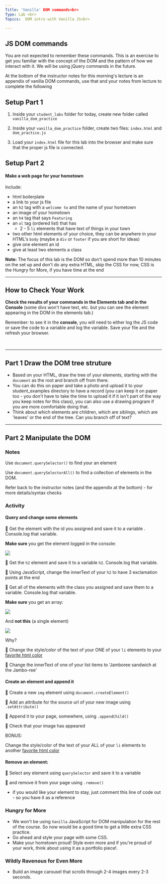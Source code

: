 ```yaml
---
Title: 'Vanilla' DOM commands<br>
Type: Lab <br>
Topics:  DOM intro with Vanilla JS<br>

---
```


## JS DOM commands

You are not expected to remember these commands. This is an exercise to get you familiar with the concept of the DOM and the pattern of how we interact with it. We will be using jQuery commands in the future.

At the bottom of the instructor notes for this morning's lecture is an appendix of vanilla DOM commands, use that and your notes from lecture to complete the following

## Setup Part 1

1. Inside your `student_labs` folder for today, create new folder called `vanilla_dom_practice`
1. Inside your `vanilla_dom_practice` folder, create two files: `index.html` and `dom_practice.js`

1. Load your `index.html` file for this lab into the browser and make sure that the proper js file is connected.

## Setup Part 2

#### Make a web page for your hometown

Include:

- html boilerplate
- a link to your js file
- an `h2` tag with a `welcome to` and the name of your hometown
- an image of your hometown
- an `h4` tag that says `Featuring`
- an `ol` tag (ordered list) that has
  - 2 - 5 `li` elements that have text of things in your town
- two other html elements of your choice, they can be anywhere in your HTML's `body` (maybe a `div` or `footer` if you are short for ideas)
- give one element an id
- give at least two elements a class

**Note:** The focus of this lab is the DOM so don't spend more than 10 minutes on the set up and don't do any extra HTML, skip the CSS for now, CSS is the Hungry for More, if you have time at the end

<hr>

## How to Check Your Work

**Check the results of your commands in the Elements tab and in the Console** (some divs won't have text, etc. but you can see the element appearing in the DOM in the elements tab.)

Remember: to see it in the **console**, you will need to either log the JS code or save the code to a variable and log the variable. Save your file and the refresh your browser.

<br>
<hr>

## Part 1 Draw the DOM tree struture

- Based on your HTML, draw the tree of your elements, starting with the `document` as the root and branch off from there.
- You can do this on paper and take a photo and upload it to your student_examples directory to have a record (you can keep it on paper too - you don't have to take the time to upload it if it isn't part of the way you keep notes for this class), you can also use a drawing program if you are more comfortable doing that.
- Think about which elements are children, which are siblings, which are 'leaves' or the end of the tree. Can you branch off of text?

<hr>

## Part 2 Manipulate the DOM

### Notes

Use `document.querySelector()` to find your an element

Use `document.querySelectorAll()` to find a collection of elements in the DOM.

Refer back to the instructor notes (and the appendix at the bottom) - for more details/syntax checks

### Activity

#### Query and change some elements

&#x1F535; Get the element with the id you assigned and save it to a variable . Console.log that variable.

**Make sure** you get the element logged in the console:

![](https://i.imgur.com/1ocG4tc.png)

&#x1F535; Get the `h2` element and save it to a variable `h2`. Console.log that variable.

&#x1F535; Using JavaScript, change the innerText of your `h2` to have 3 exclamation points at the end

&#x1F535; Get all of the elements with the class you assigned and save them to a variable. Console.log that variable.

**Make sure** you get an array:

![](https://i.imgur.com/Ahh8J0C.png)

And **not this** (a single element)

![](https://i.imgur.com/2YLSvzd.png)

Why?

&#x1F535; Change the style/color of the text of your ONE of your `li` elements to your [favorite html color](https://htmlcolorcodes.com/color-names/)

&#x1F535; Change the innerText of one of your list items to 'Jamboree sandwich at the Jambo-ree'

#### Create an element and append it

&#x1F535; Create a new `img` element using `document.createElement()`

&#x1F535; Add an attribute for the source url of your new image using `.setAttribute()`

&#x1F535; Append it to your page, somewhere, using `.appendChild()`

&#x1F535; Check that your image has appeared

BONUS:

Change the style/color of the text of your ALL of your `li` elements to another [favorite html color](https://htmlcolorcodes.com/color-names/)

#### Remove an element:

&#x1F535; Select any element using `querySelector` and save it to a variable

&#x1F535; and remove it from your page using `.remove()`

- if you would like your element to stay, just comment this line of code out - so you have it as a reference

### Hungry for More

- We won't be using `Vanilla` JavaScript for DOM manipulation for the rest of the course. So now would be a good time to get a little extra CSS practice.
- Go ahead and style your page with some CSS.
- Make your hometown proud! Style even more and if you're proud of your work, think about using it as a portfolio piece!.

### Wildly Ravenous for Even More

- Build an image carousel that scrolls through 2-4 images every 2-3 seconds.
